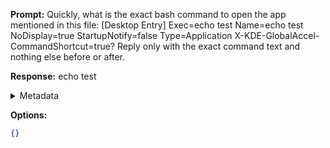 **Prompt:**
Quickly, what is the exact bash command to open the app mentioned in this file: [Desktop Entry]
Exec=echo test
Name=echo test
NoDisplay=true
StartupNotify=false
Type=Application
X-KDE-GlobalAccel-CommandShortcut=true?
Reply only with the exact command text and nothing else before or after.

**Response:**
echo test

<details><summary>Metadata</summary>

- Duration: 601 ms
- Datetime: 2023-07-20T12:40:51.111671
- Model: gpt-3.5-turbo-0613

</details>

**Options:**
```json
{}
```

